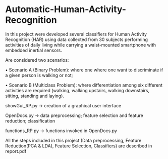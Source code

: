 # Automatic-Human-Activity-Recognition

In this project were developed several classifiers for Human Activity Recognition (HAR) using data collected from 30 subjects performing activities of daily living while carrying a waist-mounted smartphone with embedded inertial sensors.

Are considered two scenarios:

 • Scenario A (Binary Problem): where one where one want to discriminate if a given person is walking or not;

 • Scenario B (Multiclass Problem): where differentiation among six different activities are required (walking, walking upstairs, walking downstairs, sitting, standing and laying).

showGui_RP.py -> creation of a graphical user interface

OpenDocs.py -> data preprocessing; feature selection and feature reduction; classification

functions_RP.py -> functions invoked in OpenDocs.py

All the steps included in this project (Data preprocessing, Feature Reduction(PCA & LDA), Feature Selection, Classifiers) are described in report.pdf

